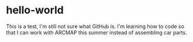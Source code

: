 # hello-world
This is a test, I'm still not sure what GitHub is.
I'm learning how to code so that I can work with ARCMAP this summer instead of assembling car parts.
